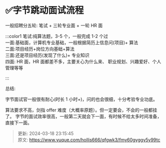 # ✅字节跳动面试流程

一般招聘分五轮: 笔试 + 三轮专业面 + 一轮 HR 面 



:::color1
笔试:纯算法题，3-5 个，一般完成 1-2 个过  
一面:基础面，计算机专业基础，一般根据简历上信息问(项目)+ 算法  
二面:项目经历+岗位方向基础+算法  
三面:还是项目经历(发现了什么)+ 专业知识  
四面: HR 面，HR 面都差不多，主要关心为什么来、 职业规划、兴趣爱好、个人管理等等 

:::



总结: 

 						 						 					

字节面试官一般很有耐心(时长 1 小时+)，问的也会很细，十分考验专业功底。 



算法要求不高，剑指 offer 难度（大概率原题）。但一定要会，不会的一般都挂了。 字节的面试效率很高，一般第二天就会下一面，有时候不给太多时间准备，直接下一面。 

 			 		

 	 



> 更新: 2024-03-18 23:15:45  
> 原文: <https://www.yuque.com/hollis666/qfgwk3/fmy60gyggy5y99tc>